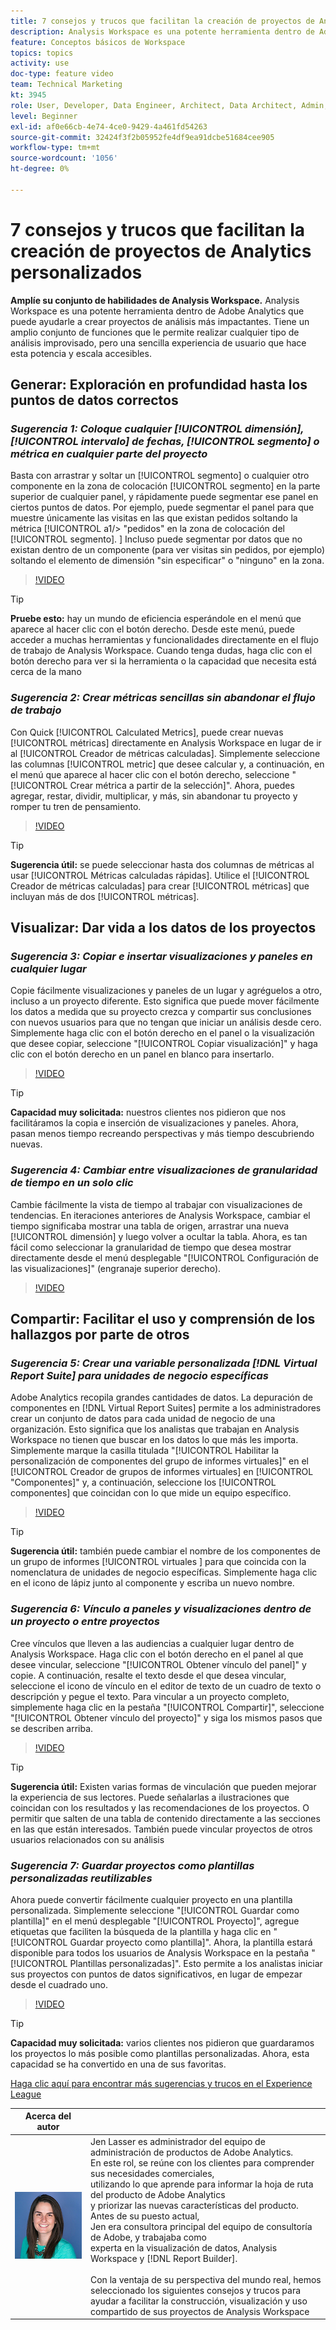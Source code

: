 ```yaml
---
title: 7 consejos y trucos que facilitan la creación de proyectos de Analytics personalizados
description: Analysis Workspace es una potente herramienta dentro de Adobe Analytics que puede ayudarle a crear proyectos de análisis más impactantes. Tiene un amplio conjunto de funciones que le permite realizar cualquier tipo de análisis improvisado, pero una sencilla experiencia de usuario que hace esta potencia y escala accesibles.
feature: Conceptos básicos de Workspace
topics: topics
activity: use
doc-type: feature video
team: Technical Marketing
kt: 3945
role: User, Developer, Data Engineer, Architect, Data Architect, Admin, Leader
level: Beginner
exl-id: af0e66cb-4e74-4ce0-9429-4a461fd54263
source-git-commit: 32424f3f2b05952fe4df9ea91dcbe51684cee905
workflow-type: tm+mt
source-wordcount: '1056'
ht-degree: 0%

---
```


# 7 consejos y trucos que facilitan la creación de proyectos de Analytics personalizados

**Amplíe su conjunto de habilidades de Analysis Workspace.**
Analysis Workspace es una potente herramienta dentro de Adobe Analytics que puede ayudarle a crear proyectos de análisis más impactantes. Tiene un amplio conjunto de funciones que le permite realizar cualquier tipo de análisis improvisado, pero una sencilla experiencia de usuario que hace esta potencia y escala accesibles.

## Generar: Exploración en profundidad hasta los puntos de datos correctos

### ***Sugerencia 1: Coloque cualquier  [!UICONTROL dimensión],  [!UICONTROL intervalo] de fechas,  [!UICONTROL segmento] o   métrica en cualquier parte del proyecto***

Basta con arrastrar y soltar un [!UICONTROL segmento] o cualquier otro componente en la zona de colocación [!UICONTROL segmento] en la parte superior de cualquier panel, y rápidamente puede segmentar ese panel en ciertos puntos de datos. Por ejemplo, puede segmentar el panel para que muestre únicamente las visitas en las que existan pedidos soltando la métrica [!UICONTROL a1/> &quot;pedidos&quot; en la zona de colocación del [!UICONTROL segmento]. ] Incluso puede segmentar por datos que no existan dentro de un componente (para ver visitas sin pedidos, por ejemplo) soltando el elemento de dimensión &quot;sin especificar&quot; o &quot;ninguno&quot; en la zona.

>[!VIDEO](https://video.tv.adobe.com/v/24036/?quality=12)

>[!TIP]
>
>**Pruebe esto:** hay un mundo de eficiencia esperándole en el menú que aparece al hacer clic con el botón derecho. Desde este menú, puede acceder a muchas herramientas y funcionalidades directamente en el flujo de trabajo de Analysis Workspace. Cuando tenga dudas, haga clic con el botón derecho para ver si la herramienta o la capacidad que necesita está cerca de la mano

### ***Sugerencia 2: Crear métricas sencillas sin abandonar el flujo de trabajo***

Con Quick [!UICONTROL Calculated Metrics], puede crear nuevas [!UICONTROL métricas] directamente en Analysis Workspace en lugar de ir al [!UICONTROL Creador de métricas calculadas]. Simplemente seleccione las columnas [!UICONTROL metric] que desee calcular y, a continuación, en el menú que aparece al hacer clic con el botón derecho, seleccione &quot;[!UICONTROL Crear métrica a partir de la selección]&quot;. Ahora, puedes agregar, restar, dividir, multiplicar, y más, sin abandonar tu proyecto y romper tu tren de pensamiento.

>[!VIDEO](https://video.tv.adobe.com/v/23126/?quality=12)

>[!TIP]
>
>**Sugerencia útil:** se puede seleccionar hasta dos columnas de   métricas al usar  [!UICONTROL Métricas calculadas rápidas]. Utilice el [!UICONTROL Creador de métricas calculadas] para crear [!UICONTROL métricas] que incluyan más de dos [!UICONTROL métricas].

## Visualizar: Dar vida a los datos de los proyectos

### ***Sugerencia 3: Copiar e insertar visualizaciones y paneles en cualquier lugar***

Copie fácilmente visualizaciones y paneles de un lugar y agréguelos a otro, incluso a un proyecto diferente. Esto significa que puede mover fácilmente los datos a medida que su proyecto crezca y compartir sus conclusiones con nuevos usuarios para que no tengan que iniciar un análisis desde cero. Simplemente haga clic con el botón derecho en el panel o la visualización que desee copiar, seleccione &quot;[!UICONTROL Copiar visualización]&quot; y haga clic con el botón derecho en un panel en blanco para insertarlo.

>[!VIDEO](https://video.tv.adobe.com/v/23230/?quality=12)

>[!TIP]
>
>**Capacidad muy solicitada:** nuestros clientes nos pidieron que nos facilitáramos la copia e inserción de visualizaciones y paneles. Ahora, pasan menos tiempo recreando perspectivas y más tiempo descubriendo nuevas.

### ***Sugerencia 4: Cambiar entre visualizaciones de granularidad de tiempo en un solo clic***

Cambie fácilmente la vista de tiempo al trabajar con visualizaciones de tendencias. En iteraciones anteriores de Analysis Workspace, cambiar el tiempo significaba mostrar una tabla de origen, arrastrar una nueva [!UICONTROL dimensión] y luego volver a ocultar la tabla. Ahora, es tan fácil como seleccionar la granularidad de tiempo que desea mostrar directamente desde el menú desplegable &quot;[!UICONTROL Configuración de las visualizaciones]&quot; (engranaje superior derecho).

>[!VIDEO](https://video.tv.adobe.com/v/23548/?quality=12)

## Compartir: Facilitar el uso y comprensión de los hallazgos por parte de otros

### ***Sugerencia 5: Crear una variable personalizada  [!DNL Virtual Report Suite] para unidades de negocio específicas***

Adobe Analytics recopila grandes cantidades de datos. La depuración de componentes en [!DNL Virtual Report Suites] permite a los administradores crear un conjunto de datos para cada unidad de negocio de una organización. Esto significa que los analistas que trabajan en Analysis Workspace no tienen que buscar en los datos lo que más les importa. Simplemente marque la casilla titulada &quot;[!UICONTROL Habilitar la personalización de componentes del grupo de informes virtuales]&quot; en el [!UICONTROL Creador de grupos de informes virtuales] en [!UICONTROL &quot;Componentes]&quot; y, a continuación, seleccione los [!UICONTROL componentes] que coincidan con lo que mide un equipo específico.

>[!VIDEO](https://video.tv.adobe.com/v/23544/?quality=12)

>[!TIP]
>
>**Sugerencia útil:** también puede cambiar el nombre de los componentes de un grupo de informes  [!UICONTROL virtuales ] para que coincida con la nomenclatura de unidades de negocio específicas. Simplemente haga clic en el icono de lápiz junto al componente y escriba un nuevo nombre.

### ***Sugerencia 6: Vínculo a paneles y visualizaciones dentro de un proyecto o entre proyectos***

Cree vínculos que lleven a las audiencias a cualquier lugar dentro de Analysis Workspace. Haga clic con el botón derecho en el panel al que desee vincular, seleccione &quot;[!UICONTROL Obtener vínculo del panel]&quot; y copie. A continuación, resalte el texto desde el que desea vincular, seleccione el icono de vínculo en el editor de texto de un cuadro de texto o descripción y pegue el texto. Para vincular a un proyecto completo, simplemente haga clic en la pestaña &quot;[!UICONTROL Compartir]&quot;, seleccione &quot;[!UICONTROL Obtener vínculo del proyecto]&quot; y siga los mismos pasos que se describen arriba.

>[!VIDEO](https://video.tv.adobe.com/v/23724/?quality=12)

>[!TIP]
>
>**Sugerencia útil:** Existen varias formas de vinculación que pueden mejorar la experiencia de sus lectores. Puede señalarlas a ilustraciones que coincidan con los resultados y las recomendaciones de los proyectos. O permitir que salten de una tabla de contenido directamente a las secciones en las que están interesados. También puede vincular proyectos de otros usuarios relacionados con su análisis

### ***Sugerencia 7: Guardar proyectos como plantillas personalizadas reutilizables***

Ahora puede convertir fácilmente cualquier proyecto en una plantilla personalizada. Simplemente seleccione &quot;[!UICONTROL Guardar como plantilla]&quot; en el menú desplegable &quot;[!UICONTROL Proyecto]&quot;, agregue etiquetas que faciliten la búsqueda de la plantilla y haga clic en &quot;[!UICONTROL Guardar proyecto como plantilla]&quot;. Ahora, la plantilla estará disponible para todos los usuarios de Analysis Workspace en la pestaña &quot;[!UICONTROL Plantillas personalizadas]&quot;. Esto permite a los analistas iniciar sus proyectos con puntos de datos significativos, en lugar de empezar desde el cuadrado uno.

>[!VIDEO](https://video.tv.adobe.com/v/23231/?quality=12)

>[!TIP]
>
>**Capacidad muy solicitada:** varios clientes nos pidieron que guardaramos los proyectos lo más posible como plantillas personalizadas. Ahora, esta capacidad se ha convertido en una de sus favoritas.

[Haga clic aquí para encontrar más sugerencias y trucos en el Experience League](https://experienceleague.adobe.com/?search=tips&amp;tag=Analysis+Workspace#recommended/solutions/analytics)

| Acerca del autor |  |
|------------|------------|
| ![Jen Lasser](assets/jlasser-headshot-s.jpg) | Jen Lasser es administrador del equipo de administración de productos de Adobe Analytics. <br> En este rol, se reúne con los clientes para comprender sus necesidades comerciales,  <br>utilizando lo que aprende para informar la hoja de ruta del producto de Adobe Analytics  <br>y priorizar las nuevas características del producto. Antes de su puesto actual, <br>Jen era consultora principal del equipo de consultoría de Adobe, y trabajaba como <br>experta en la visualización de datos, Analysis Workspace y [!DNL Report Builder]. <br><br>Con la ventaja de su perspectiva del mundo real, hemos seleccionado los siguientes consejos y trucos para  <br>ayudar a facilitar la construcción, visualización y uso compartido de sus proyectos de Analysis Workspace |
